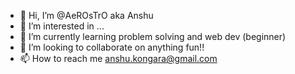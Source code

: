 - 👋 Hi, I’m @AeROsTrO aka Anshu
- 👀 I’m interested in ...
- 🌱 I’m currently learning problem solving and web dev (beginner)
- 💞️ I’m looking to collaborate on anything fun!!
- 📫 How to reach me anshu.kongara@gmail.com

<!---
AeROsTrO/AeROsTrO is a ✨ special ✨ repository because its `README.md` (this file) appears on your GitHub profile.
You can click the Preview link to take a look at your changes.
--->
